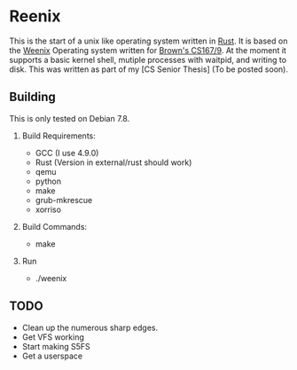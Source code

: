 # Reenix

This is the start of a unix like operating system written in [Rust].  It is
based on the [Weenix] Operating system written for [Brown's CS167/9].  At the
moment it supports a basic kernel shell, mutiple processes with waitpid, and
writing to disk.  This was written as part of my [CS Senior Thesis] (To be posted
soon).

[Rust]: https://github.com/rust-lang/rust/
[Weenix]: http://cs.brown.edu/courses/cs167/docs/weenix.pdf
[Brown's CS167/9]: http://cs.brown.edu/courses/cs167/
<!--[CS Senior Thesis]: -->

## Building

This is only tested on Debian 7.8.

1. Build Requirements:

    * GCC (I use 4.9.0)
    * Rust (Version in external/rust should work)
    * qemu
    * python
    * make
    * grub-mkrescue
    * xorriso

2. Build Commands:

    * make

3. Run
    * ./weenix

## TODO

* Clean up the numerous sharp edges.
* Get VFS working
* Start making S5FS
* Get a userspace

